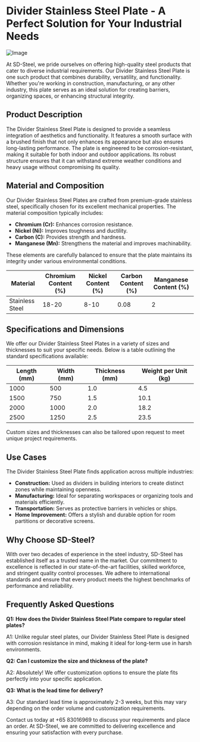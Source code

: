 # Divider Stainless Steel Plate - A Perfect Solution for Your Industrial Needs

![Image](https://github.com/user-attachments/assets/2567258e-e124-4816-932d-1809bd27ef0b)

At SD-Steel, we pride ourselves on offering high-quality steel products that cater to diverse industrial requirements. Our Divider Stainless Steel Plate is one such product that combines durability, versatility, and functionality. Whether you're working in construction, manufacturing, or any other industry, this plate serves as an ideal solution for creating barriers, organizing spaces, or enhancing structural integrity.

## Product Description

The Divider Stainless Steel Plate is designed to provide a seamless integration of aesthetics and functionality. It features a smooth surface with a brushed finish that not only enhances its appearance but also ensures long-lasting performance. The plate is engineered to be corrosion-resistant, making it suitable for both indoor and outdoor applications. Its robust structure ensures that it can withstand extreme weather conditions and heavy usage without compromising its quality.

## Material and Composition

Our Divider Stainless Steel Plates are crafted from premium-grade stainless steel, specifically chosen for its excellent mechanical properties. The material composition typically includes:

- **Chromium (Cr):** Enhances corrosion resistance.
- **Nickel (Ni):** Improves toughness and ductility.
- **Carbon (C):** Provides strength and hardness.
- **Manganese (Mn):** Strengthens the material and improves machinability.

These elements are carefully balanced to ensure that the plate maintains its integrity under various environmental conditions.

| **Material** | **Chromium Content (%)** | **Nickel Content (%)** | **Carbon Content (%)** | **Manganese Content (%)** |
|--------------|--------------------------|------------------------|-------------------------|---------------------------|
| Stainless Steel | 18-20                   | 8-10                   | 0.08                    | 2                         |

## Specifications and Dimensions

We offer our Divider Stainless Steel Plates in a variety of sizes and thicknesses to suit your specific needs. Below is a table outlining the standard specifications available:

| **Length (mm)** | **Width (mm)** | **Thickness (mm)** | **Weight per Unit (kg)** |
|------------------|----------------|--------------------|---------------------------|
| 1000            | 500            | 1.0                | 4.5                       |
| 1500            | 750            | 1.5                | 10.1                      |
| 2000            | 1000           | 2.0                | 18.2                      |
| 2500            | 1250           | 2.5                | 23.5                      |

Custom sizes and thicknesses can also be tailored upon request to meet unique project requirements.

## Use Cases

The Divider Stainless Steel Plate finds application across multiple industries:

- **Construction:** Used as dividers in building interiors to create distinct zones while maintaining openness.
- **Manufacturing:** Ideal for separating workspaces or organizing tools and materials efficiently.
- **Transportation:** Serves as protective barriers in vehicles or ships.
- **Home Improvement:** Offers a stylish and durable option for room partitions or decorative screens.

## Why Choose SD-Steel?

With over two decades of experience in the steel industry, SD-Steel has established itself as a trusted name in the market. Our commitment to excellence is reflected in our state-of-the-art facilities, skilled workforce, and stringent quality control processes. We adhere to international standards and ensure that every product meets the highest benchmarks of performance and reliability.

## Frequently Asked Questions

**Q1: How does the Divider Stainless Steel Plate compare to regular steel plates?**

A1: Unlike regular steel plates, our Divider Stainless Steel Plate is designed with corrosion resistance in mind, making it ideal for long-term use in harsh environments.

**Q2: Can I customize the size and thickness of the plate?**

A2: Absolutely! We offer customization options to ensure the plate fits perfectly into your specific application.

**Q3: What is the lead time for delivery?**

A3: Our standard lead time is approximately 2-3 weeks, but this may vary depending on the order volume and customization requirements.

Contact us today at +65 83016969 to discuss your requirements and place an order. At SD-Steel, we are committed to delivering excellence and ensuring your satisfaction with every purchase.